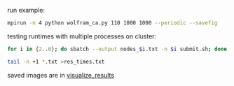 run example:
```bash
mpirun -n 4 python wolfram_ca.py 110 1000 1000 --periodic --savefig
```

testing runtimes with multiple processes on cluster:
```bash
for i in {2..6}; do sbatch --output nodes_$i.txt -n $i submit.sh; done

tail -n +1 *.txt >res_times.txt
```

saved images are in [visualize_results](/visualize_results)
